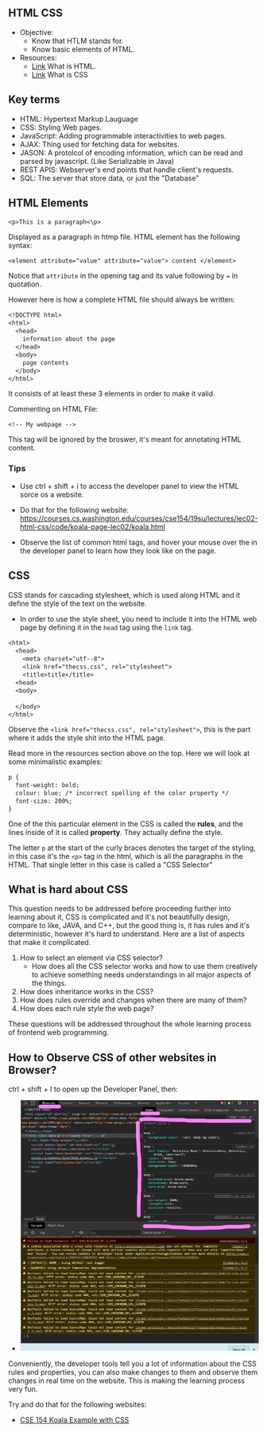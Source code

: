 ## HTML CSS ##


* Objective: 
    * Know that HTLM stands for. 
    * Know basic elements of HTML. 
* Resources: 
    * [Link]( 
    https://developer.mozilla.org/en-US/docs/Learn/HTML/Introduction_to_HTML/Getting_started) What is HTML. 
    * [Link](https://developer.mozilla.org/en-US/docs/Learn/CSS/Styling_text/Fundamentals) What is CSS 

## Key terms ## 
* HTML: Hypertext Markup Lauguage
* CSS: Styling Web pages. 
* JavaScript: Adding programmable interactivities to web pages. 
* AJAX: Thing used for fetching data for websites. 
* JASON: A protolcol of encoding information, which can be read and parsed by javascript. (Like Serializable in Java)
* REST APIS: Webserver's end points that handle client's requests. 
* SQL: The server that store data, or just the "Database"

## HTML Elements ##
```
<p>This is a paragraph<\p>
```
Displayed as a paragraph in htmp file. 
HTML element has the following syntax: 
```
<element attribute="value" attribute="value"> content </element>
```
Notice that `attribute` in the opening tag and its value following by `=` in quotation. 

However here is how a complete HTML file should always be written: 
```
<!DOCTYPE html>
<html>
  <head>
    information about the page
  </head>
  <body>
    page contents
  </body>
</html>
```
It consists of at least these 3 elements in order to make it valid. 

Commenting on HTML File: 
```
<!-- My webpage -->
```
This tag will be ignored by the broswer, it's meant for annotating HTML content. 

### Tips ###
* Use ctrl + shift + i to access the developer panel to view the HTML sorce os a website. 

* Do that for the following website: 
    https://courses.cs.washington.edu/courses/cse154/19su/lectures/lec02-html-css/code/koala-page-lec02/koala.html
* Observe the list of common html tags, and hover your mouse over the in the developer panel to learn how they look like on the page.  

## CSS ##
CSS stands for cascading stylesheet, which is used along HTML and it define the style of the text on the website. 

* In order to use the style sheet, you need to include it into the HTML web page by defining it in the `head` tag using the `link` tag. 

```
<html>
  <head>
    <meta charset="utf--8">
    <link href="thecss.css", rel="stylesheet">
    <title>title</title>
  <head>
  <body>
  
  </body>
</html>

```

Observe the `<link href="thecss.css", rel="stylesheet">`, this is the part where it adds the style shit into the HTML page. 

Read more in the resources section above on the top. Here we will look at some minimalistic examples: 

```
p {
  font-weight: bold;
  colour: blue; /* incorrect spelling of the color property */
  font-size: 200%;
}
```

One of the this particular element in the CSS is called the **rules**, and the lines inside of it is called **property**. They actually define the style. 

The letter `p` at the start of the curly braces denotes the target of the styling, in this case it's the `<p>` tag in the html, which is all the paragraphs in the HTML. That single letter in this case is called a "CSS Selector" 

## What is hard about CSS ## 

This question needs to be addressed before proceeding further into learning about it, CSS is complicated and it's not beautifully design, compare to like, JAVA, and C++, but the good thing is, it has rules and it's deterministic, however it's hard to understand. Here are a list of aspects that make it complicated. 

1. How to select an element via CSS selector? 
    * How does all the CSS selector works and how to use them creatively to achieve something needs understandings in all major aspects of the things. 
2. How does inheritance works in the CSS?
3. How does rules override and changes when there are many of them?
4. How does each rule style the web page?

These questions will be addressed throughout the whole learning process of frontend web programming. 

## How to Observe CSS of other websites in Browser? ##

ctrl + shift + I to open up the Developer Panel, then: 

* ![Img](img1.png)

Conveniently, the developer tools tell you a lot of information about the CSS rules and properties, you can also make changes to them and observe them changes in real time on the website. This is making the learning process very fun. 

Try and do that for the following websites: 

* [CSE 154 Koala Example with CSS](https://courses.cs.washington.edu/courses/cse154/19su/lectures/lec03-intro-css/code/koala-page-complete/koala.html)
